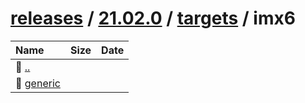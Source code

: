 ---
---

# [releases](/releases/) / [21.02.0](/releases/21.02.0/) / [targets](/releases/21.02.0/targets/) / imx6


| Name | Size | Date |
|:---|---:|---|
| 📁 [..](../) | | |
| 📁 [generic](generic) | | |

